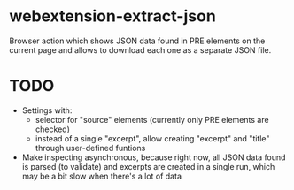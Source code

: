 # webextension-extract-json

Browser action which shows JSON data found in PRE elements on the current page and allows to download each one as a separate JSON file.

# TODO

- Settings with:
	- selector for "source" elements (currently only PRE elements are checked)
	- instead of a single "excerpt", allow creating "excerpt" and "title" through
	  user-defined funtions
- Make inspecting asynchronous, because right now, all JSON data found is parsed
  (to validate) and excerpts are created in a single run, which may be a bit slow
  when there's a lot of data
